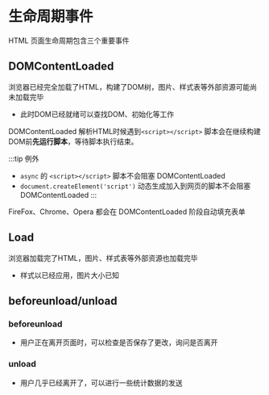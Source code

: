 # 生命周期事件

HTML 页面生命周期包含三个重要事件

## DOMContentLoaded

浏览器已经完全加载了HTML，构建了DOM树，图片、样式表等外部资源可能尚未加载完毕

- 此时DOM已经就绪可以查找DOM、初始化等工作

DOMContentLoaded 解析HTML时候遇到`<script></script>` 脚本会在继续构建DOM前**先运行脚本**，等待脚本执行结束。

:::tip 例外
- `async` 的 `<script></script>` 脚本不会阻塞 DOMContentLoaded
- `document.createElement('script')` 动态生成加入到网页的脚本不会阻塞 DOMContentLoaded
:::

FireFox、Chrome、Opera 都会在 DOMContentLoaded 阶段自动填充表单

## Load

浏览器加载完了HTML，图片、样式表等外部资源也加载完毕

- 样式以已经应用，图片大小已知

## beforeunload/unload

### beforeunload

- 用户正在离开页面时，可以检查是否保存了更改，询问是否离开

### unload

- 用户几乎已经离开了，可以进行一些统计数据的发送